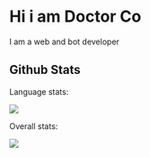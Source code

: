 # Hi i am Doctor Co
<p>I am a web and bot developer</p>

## Github Stats

Language stats:
<p align="left"><img src='https://github-readme-stats.vercel.app/api/top-langs?username=DoctorCo&locale=en'></img></p>
Overall stats:
<p align="left"><img src='https://github-readme-stats.vercel.app/api?username=DoctorCo&locale=en'></img></p>
